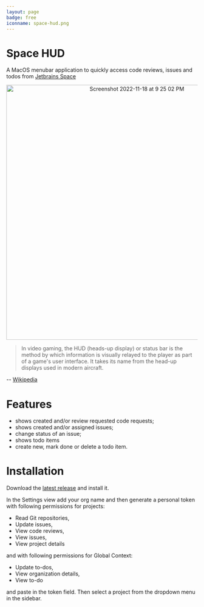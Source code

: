```yaml
---
layout: page
badge: free
iconname: space-hud.png
---
```


# Space HUD

A MacOS menubar application to quickly access code reviews, issues and todos from [Jetbrains Space](https://www.jetbrains.com/space/)

<p align="center">
  <img width="672" alt="Screenshot 2022-11-18 at 9 25 02 PM" src="https://user-images.githubusercontent.com/9363150/202829994-baa757e2-8cef-411f-8624-852d18fa884c.png">
</p>

>In video gaming, the HUD (heads-up display) or status bar is the method by which information is visually relayed to the player as part of a game's user interface. It takes its name from the head-up displays used in modern aircraft.

 -- [Wikipedia](https://en.wikipedia.org/wiki/HUD_(video_gaming))

# Features

 - shows created and/or review requested code requests;
 - shows created and/or assigned issues;
 - change status of an issue;
 - shows todo items
 - create new, mark done or delete a todo item.

# Installation

Download the [latest release](https://github.com/menubar-apps/Space-HUD/releases) and install it.

In the Settings view add your org name and then generate a personal token with following permissions for projects:
 - Read Git repositories,
 - Update issues,
 - View code reviews,
 - View issues,
 - View project details

and with following permissions for Global Context:

 - Update to-dos,
 - View organization details,
 - View to-do

and paste in the token field. Then select a project from the dropdown menu in the sidebar.
